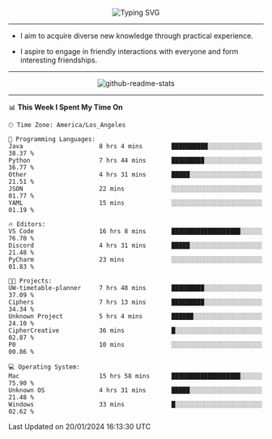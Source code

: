 <p align="center">
  <img src="https://readme-typing-svg.demolab.com?font=Fira+Code&weight=500&size=32&duration=2500&pause=1600&center=true&vCenter=true&random=false&width=1024&height=64&lines=Hi+there+%F0%9F%91%8B;I'm+delighted+you+could+make+it+here+%F0%9F%8E%89;I'm+Harry%2C+a+college+student+still+finding+my+way" alt="Typing SVG" />
</p>


---


- I aim to acquire diverse new knowledge through practical experience.

- I aspire to engage in friendly interactions with everyone and form interesting friendships.


---


<p align="center">
  <img src="https://github-readme-stats.vercel.app/api?username=Harry-Jing&show_icons=true" alt="github-readme-stats"/>
</p>


---

<!--START_SECTION:waka-->
📊 **This Week I Spent My Time On** 

```text
🕑︎ Time Zone: America/Los_Angeles

💬 Programming Languages: 
Java                     8 hrs 4 mins        ██████████░░░░░░░░░░░░░░░   38.37 % 
Python                   7 hrs 44 mins       █████████░░░░░░░░░░░░░░░░   36.77 % 
Other                    4 hrs 31 mins       █████░░░░░░░░░░░░░░░░░░░░   21.51 % 
JSON                     22 mins             ░░░░░░░░░░░░░░░░░░░░░░░░░   01.77 % 
YAML                     15 mins             ░░░░░░░░░░░░░░░░░░░░░░░░░   01.19 % 

🔥 Editors: 
VS Code                  16 hrs 8 mins       ███████████████████░░░░░░   76.70 % 
Discord                  4 hrs 31 mins       █████░░░░░░░░░░░░░░░░░░░░   21.48 % 
PyCharm                  23 mins             ░░░░░░░░░░░░░░░░░░░░░░░░░   01.83 % 

🐱‍💻 Projects: 
UW-timetable-planner     7 hrs 48 mins       █████████░░░░░░░░░░░░░░░░   37.09 % 
Ciphers                  7 hrs 13 mins       █████████░░░░░░░░░░░░░░░░   34.34 % 
Unknown Project          5 hrs 4 mins        ██████░░░░░░░░░░░░░░░░░░░   24.10 % 
CipherCreative           36 mins             █░░░░░░░░░░░░░░░░░░░░░░░░   02.87 % 
P0                       10 mins             ░░░░░░░░░░░░░░░░░░░░░░░░░   00.86 % 

💻 Operating System: 
Mac                      15 hrs 58 mins      ███████████████████░░░░░░   75.90 % 
Unknown OS               4 hrs 31 mins       █████░░░░░░░░░░░░░░░░░░░░   21.48 % 
Windows                  33 mins             █░░░░░░░░░░░░░░░░░░░░░░░░   02.62 % 
```


 Last Updated on 20/01/2024 16:13:30 UTC
<!--END_SECTION:waka-->
